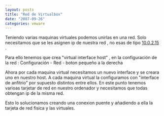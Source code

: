 ```yaml
---
layout: posts
title: "Red de Virtualbox"
date: "2007-09-26"
categories: vmware
---
```


Teniendo varias maquinas virtuales podemos unirlas en una red. Solo necesitamos que se les asignen ip de nuestra red , no esas de tipo [10.0.2.15](https://10.0.2.15/) .

Para ello tenemos que crea "virtual interface host" , en la configuración de la red : Configuración - Red - boton pequeño a la derecha

Ahora por cada maquina virtual necesitamos un nuevo interface y se creara uno en nuestro host. A cada maquina virtual la configuramos con "interface de anfitrio" por supuesto distintos entre ellos. En este punto tenemos varioas tarjetar de red en nuestro ordenador y necesitamos que todas obtengan ip de la misma red.

Esto lo solucionamos creando una conexion puente y añadiendo a ella la tarjeta de red fisica y las virtuales.
